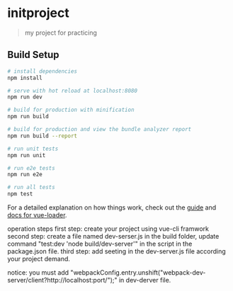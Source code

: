 # initproject

> my project for practicing

## Build Setup

``` bash
# install dependencies
npm install

# serve with hot reload at localhost:8080
npm run dev

# build for production with minification
npm run build

# build for production and view the bundle analyzer report
npm run build --report

# run unit tests
npm run unit

# run e2e tests
npm run e2e

# run all tests
npm test
```

For a detailed explanation on how things work, check out the [guide](http://vuejs-templates.github.io/webpack/) and [docs for vue-loader](http://vuejs.github.io/vue-loader).

operation steps
first step: create your project using vue-cli framwork
second step: create a file named dev-serser.js in the build folder, update command "test:dev  'node build/dev-server'" in the script in the package.json file.
third step: add seeting in the dev-server.js file according your project demand.

notice: you must add "webpackConfig.entry.unshift("webpack-dev-server/client?http://localhost:port/");" in dev-derver file.

